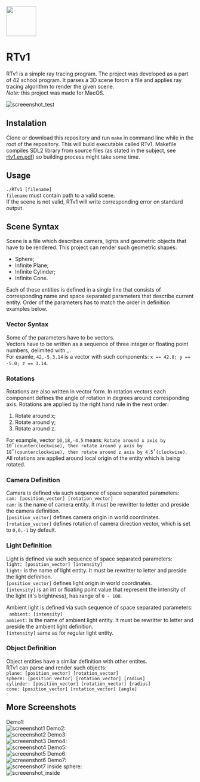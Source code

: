 
<img src="https://github.com/VolodymyrKuksa/RTv1/blob/master/images/Unit_logo.png" height="80" align="top"/>

# RTv1
RTv1 is a simple ray tracing program. The project was developed as a part of 42 school program.
It parses a 3D scene forom a file and applies ray tracing algorithm to render the given scene.  
*Note:* this project was made for MacOS.  

![screeenshot_test](images/test.rt.screenshot.png)

## Instalation
Clone or download this repository and run `make` in command line while in the root of the repository. This will build executable called RTv1. Makefile compiles SDL2 library from source files (as stated in the subject, see [rtv1.en.pdf](rtv1.en.pdf)) so building process might take some time.

## Usage
`./RTv1 [filename]`  
`filename` must contain path to a valid scene.  
If the scene is not valid, RTv1 will write corresponding error on standard output.

## Scene Syntax
Scene is a file which describes camera, lights and geometric objects that have to be rendered.
This project can render such geometric shapes:  
- Sphere;
- Infinite Plane;
- Infinite Cylinder;
- Infinite Cone.  
  
Each of these entities is defined in a single line that consists of corresponding name and space separated parameters
that describe current entity. Order of the parameters has to match the order in definition examples below.

 ### Vector Syntax
 Some of the parameters have to be vectors.  
 Vectors have to be written as a sequence of three integer or floating point numbers, delimited with `,`.  
 For examle, `42,-5,3.14` is a vector with such components: `x == 42.0; y == -5.0; z == 3.14`.
 
 ### Rotations
 Rotations are also written in vector form. In rotation vectors each component defines the angle of rotation in degrees around corresponding axis. Rotations are applied by the right hand rule in the next order:
 1. Rotate around x;
 2. Rotate around y;
 3. Rotate around z.  
   
 For example, vector `10,18,-4.5` means: `Rotate around x axis by 10˚(counterclockwise), then rotate around y axis by 18˚(counterclockwise), then rotate around z axis by 4.5˚(clockwise)`. All rotations are applied around local origin of the entity which is being rotated.
 
 ### Camera Definition
 Camera is defined via such sequence of space separated parameters:  
 `cam: [position_vector] [rotation_vector]`  
 `cam:` is the name of camera entity. It must be rewritter to letter and preside the camera definition.  
 `[position_vector]` defines camera origin in world coordinates.  
 `[rotation_vector]` defines rotation of camera direction vector, which is set to `0,0,-1` by default.
 
 ### Light Definition
 Light is defined via such sequence of space separated parameters:  
 `light: [position_vector] [intensity]`  
 `light:` is the name of light entity. It must be rewritter to letter and preside the light definition.  
 `[position_vector]` defines light origin in world coordinates.  
 `[intensity]` is an int or floating point value that represent the intensity of the light (it's brightness), has range of `0 - 100`.  
   
   Ambient light is defined via such sequence of space separated parameters:  
   `ambient: [intensity]`  
   `ambient:` is the name of ambient light entity. It must be rewritter to letter and preside the ambient light definition.  
   `[intensity]` same as for regular light entity.
 
 ### Object Definition
 Object entities have a similar definition with other entites.  
 RTv1 can parse and render such objects:  
 `plane: [position_vector] [rotation_vector]`  
 `sphere: [position_vector] [rotation_vector] [radius]`  
 `cylinder: [position_vector] [rotation_vector] [radius]`  
 `cone: [position_vector] [rotation_vector] [angle]`  

## More Screenshots
Demo1:  
![screeenshot1](images/demo.1.screenshot.png)
Demo2:  
![screeenshot2](images/demo.2.screenshot.png)
Demo3:  
![screeenshot3](images/demo.3.screenshot.png)
Demo4:  
![screeenshot4](images/demo.4.screenshot.png)
Demo5:  
![screeenshot5](images/demo.5.screenshot.png)
Demo6:  
![screeenshot6](images/demo.6.screenshot.png)
Demo7:  
![screeenshot7](images/demo.7.screenshot.png)
Inside sphere:  
![screeenshot_inside](images/inside_sphere.rt.screenshot.png)
